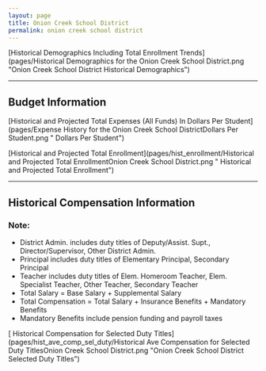 ```yaml
---
layout: page
title: Onion Creek School District
permalink: onion creek school district
---
```



[Historical Demographics Including Total Enrollment Trends](pages/Historical Demographics for the Onion Creek School District.png "Onion Creek School District Historical Demographics")

___

## Budget Information

[Historical and Projected Total Expenses (All Funds) In Dollars Per Student](pages/Expense History for the Onion Creek School DistrictDollars Per Student.png " Dollars Per Student")

[Historical and Projected Total Enrollment](pages/hist_enrollment/Historical and Projected Total EnrollmentOnion Creek School District.png " Historical and Projected Total Enrollment")


___

## Historical Compensation Information
### Note:
- District Admin. includes duty titles of Deputy/Assist. Supt., Director/Supervisor, Other District Admin.
- Principal includes duty titles of Elementary Principal, Secondary Principal
- Teacher includes duty titles of Elem. Homeroom Teacher, Elem. Specialist Teacher, Other Teacher, Secondary Teacher
- Total Salary = Base Salary + Supplemental Salary
- Total Compensation = Total Salary + Insurance Benefits + Mandatory Benefits
- Mandatory Benefits include pension funding and payroll taxes

[ Historical Compensation for Selected Duty Titles](pages/hist_ave_comp_sel_duty/Historical Ave Compensation for Selected Duty TitlesOnion Creek School District.png "Onion Creek School District Selected Duty Titles")

